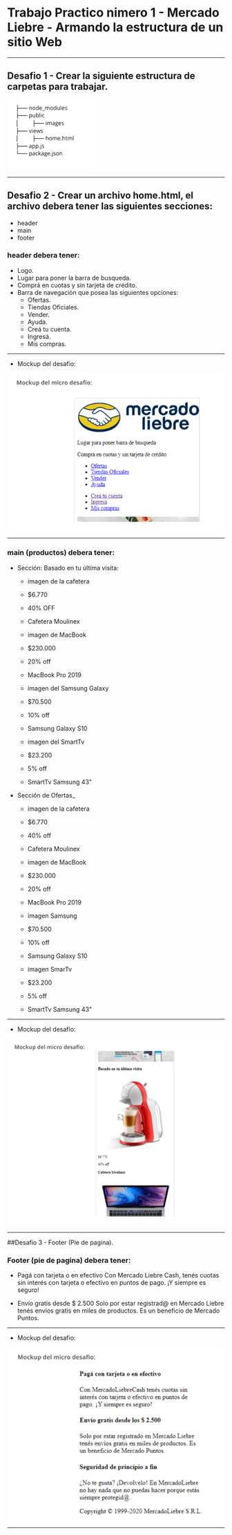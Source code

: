 # Trabajo Practico nimero 1 - Mercado Liebre - Armando la  estructura de un sitio Web

**************************************************************************** 

## Desafio 1 - Crear la siguiente estructura de carpetas para trabajar.

<img alt="Estructura de Carpeta" src="./public/images/EstructuraDeCarpeta.png">

*****************************************************************************

## Desafio 2 - Crear un archivo home.html, el archivo debera tener las siguientes secciones:

- header
- main
- footer

### header debera tener:
- Logo.
- Lugar para poner la barra de busqueda.
- Comprá en cuotas y sin tarjeta de crédito.
- Barra de navegación que posea las siguientes opciones:
     - Ofertas.
     - Tiendas Oficiales.
     - Vender.
     - Ayuda.
     - Creá tu cuenta.
     - Ingresá.
     - Mis compras.

**********************************************************************************************
- Mockup del desafio:

<img alt="Mockup del primer Desafio" src="./public/images/Mockup-estructuraDeUnSitioWeb.png">    

***********************************************************************************************

### main (productos) debera tener:
- Sección: Basado en tu última visita:
     - imagen de la cafetera
     - $6.770
     - 40% OFF
     - Cafetera Moulinex

     - imagen de MacBook
     - $230.000
     - 20% off
     - MacBook Pro 2019

     - imagen del Samsung Galaxy
     - $70.500
     - 10% off
     - Samsung Galaxy S10

     - imagen del SmartTv
     - $23.200
     - 5% off
     - SmartTv Samsung 43"
- Sección de Ofertas_
     - imagen de la cafetera
     - $6.770
     - 40% off
     - Cafetera Moulinex

     - imagen de MacBook
     - $230.000
     - 20% off
     - MacBook Pro 2019

     - imagen Samsung
     - $70.500
     - 10% off
     - Samsung Galaxy S10

     - imagen SmarTv
     - $23.200
     - 5% off
     - SmartTv Samsung 43"

************************************************************************************************
- Mockup del desafio:

<img alt="Mockup del primer Desafio" src="./public/images/mockup-estructuraDeUnSitioWeb-2.png">

************************************************************************************************

##Desafio 3 - Footer (Pie de pagina).

### Footer (pie de pagina) debera tener:
- Pagá con tarjeta o en efectivo
Con Mercado Liebre Cash, tenés cuotas sin interés con tarjeta o efectivo en
puntos de pago. ¡Y siempre es seguro!

- Envío gratis desde $ 2.500
Solo por estar registrad@ en Mercado Liebre tenés envíos gratis en miles de
productos. Es un beneficio de Mercado Puntos. 

************************************************************************************************
- Mockup del desafio:

<img alt="Mockup del primer Desafio" src="./public/images/mockup-estructuraDeUnSitioWeb-3.png">

*************************************************************************************************
